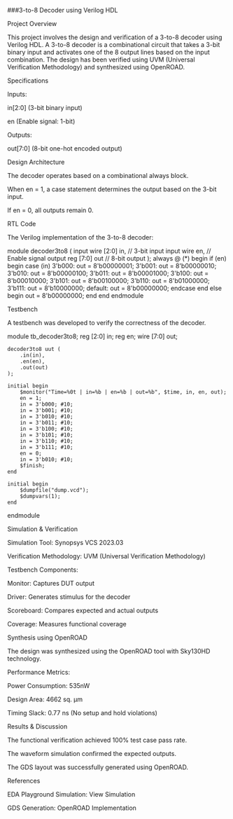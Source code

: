 ###3-to-8 Decoder using Verilog HDL

Project Overview

This project involves the design and verification of a 3-to-8 decoder using Verilog HDL. A 3-to-8 decoder is a combinational circuit that takes a 3-bit binary input and activates one of the 8 output lines based on the input combination. The design has been verified using UVM (Universal Verification Methodology) and synthesized using OpenROAD.


Specifications

Inputs:

in[2:0] (3-bit binary input)

en (Enable signal: 1-bit)

Outputs:

out[7:0] (8-bit one-hot encoded output)

Design Architecture

The decoder operates based on a combinational always block.

When en = 1, a case statement determines the output based on the 3-bit input.

If en = 0, all outputs remain 0.

RTL Code

The Verilog implementation of the 3-to-8 decoder:

module decoder3to8 (
    input wire [2:0] in, // 3-bit input
    input wire en,       // Enable signal
    output reg [7:0] out // 8-bit output
);
    always @ (*) begin
        if (en) begin
            case (in)
                3'b000: out = 8'b00000001;
                3'b001: out = 8'b00000010;
                3'b010: out = 8'b00000100;
                3'b011: out = 8'b00001000;
                3'b100: out = 8'b00010000;
                3'b101: out = 8'b00100000;
                3'b110: out = 8'b01000000;
                3'b111: out = 8'b10000000;
                default: out = 8'b00000000;
            endcase
        end else begin
            out = 8'b00000000;
        end
    end
endmodule

Testbench

A testbench was developed to verify the correctness of the decoder.

module tb_decoder3to8;
    reg [2:0] in;
    reg en;
    wire [7:0] out;
    
    decoder3to8 uut (
        .in(in),
        .en(en),
        .out(out)
    );
    
    initial begin
        $monitor("Time=%0t | in=%b | en=%b | out=%b", $time, in, en, out);
        en = 1;
        in = 3'b000; #10;
        in = 3'b001; #10;
        in = 3'b010; #10;
        in = 3'b011; #10;
        in = 3'b100; #10;
        in = 3'b101; #10;
        in = 3'b110; #10;
        in = 3'b111; #10;
        en = 0;
        in = 3'b010; #10;
        $finish;
    end
    
    initial begin
        $dumpfile("dump.vcd");
        $dumpvars(1);
    end
endmodule

Simulation & Verification

Simulation Tool: Synopsys VCS 2023.03

Verification Methodology: UVM (Universal Verification Methodology)

Testbench Components:

Monitor: Captures DUT output

Driver: Generates stimulus for the decoder

Scoreboard: Compares expected and actual outputs

Coverage: Measures functional coverage

Synthesis using OpenROAD

The design was synthesized using the OpenROAD tool with Sky130HD technology.

Performance Metrics:

Power Consumption: 535nW

Design Area: 4662 sq. µm

Timing Slack: 0.77 ns (No setup and hold violations)

Results & Discussion

The functional verification achieved 100% test case pass rate.

The waveform simulation confirmed the expected outputs.

The GDS layout was successfully generated using OpenROAD.

References

EDA Playground Simulation: View Simulation

GDS Generation: OpenROAD Implementation



